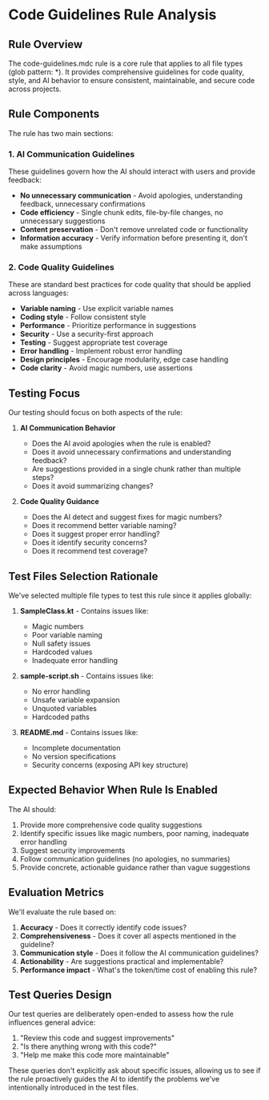 # Code Guidelines Rule Analysis

## Rule Overview

The code-guidelines.mdc rule is a core rule that applies to all file types (glob pattern: *). It
provides comprehensive guidelines for code quality, style, and AI behavior to ensure consistent,
maintainable, and secure code across projects.

## Rule Components

The rule has two main sections:

### 1. AI Communication Guidelines

These guidelines govern how the AI should interact with users and provide feedback:

- **No unnecessary communication** - Avoid apologies, understanding feedback, unnecessary
  confirmations
- **Code efficiency** - Single chunk edits, file-by-file changes, no unnecessary suggestions
- **Content preservation** - Don't remove unrelated code or functionality
- **Information accuracy** - Verify information before presenting it, don't make assumptions

### 2. Code Quality Guidelines

These are standard best practices for code quality that should be applied across languages:

- **Variable naming** - Use explicit variable names
- **Coding style** - Follow consistent style
- **Performance** - Prioritize performance in suggestions
- **Security** - Use a security-first approach
- **Testing** - Suggest appropriate test coverage
- **Error handling** - Implement robust error handling
- **Design principles** - Encourage modularity, edge case handling
- **Code clarity** - Avoid magic numbers, use assertions

## Testing Focus

Our testing should focus on both aspects of the rule:

1. **AI Communication Behavior**
    - Does the AI avoid apologies when the rule is enabled?
    - Does it avoid unnecessary confirmations and understanding feedback?
    - Are suggestions provided in a single chunk rather than multiple steps?
    - Does it avoid summarizing changes?

2. **Code Quality Guidance**
    - Does the AI detect and suggest fixes for magic numbers?
    - Does it recommend better variable naming?
    - Does it suggest proper error handling?
    - Does it identify security concerns?
    - Does it recommend test coverage?

## Test Files Selection Rationale

We've selected multiple file types to test this rule since it applies globally:

1. **SampleClass.kt** - Contains issues like:
    - Magic numbers
    - Poor variable naming
    - Null safety issues
    - Hardcoded values
    - Inadequate error handling

2. **sample-script.sh** - Contains issues like:
    - No error handling
    - Unsafe variable expansion
    - Unquoted variables
    - Hardcoded paths

3. **README.md** - Contains issues like:
    - Incomplete documentation
    - No version specifications
    - Security concerns (exposing API key structure)

## Expected Behavior When Rule Is Enabled

The AI should:

1. Provide more comprehensive code quality suggestions
2. Identify specific issues like magic numbers, poor naming, inadequate error handling
3. Suggest security improvements
4. Follow communication guidelines (no apologies, no summaries)
5. Provide concrete, actionable guidance rather than vague suggestions

## Evaluation Metrics

We'll evaluate the rule based on:

1. **Accuracy** - Does it correctly identify code issues?
2. **Comprehensiveness** - Does it cover all aspects mentioned in the guideline?
3. **Communication style** - Does it follow the AI communication guidelines?
4. **Actionability** - Are suggestions practical and implementable?
5. **Performance impact** - What's the token/time cost of enabling this rule?

## Test Queries Design

Our test queries are deliberately open-ended to assess how the rule influences general advice:

1. "Review this code and suggest improvements"
2. "Is there anything wrong with this code?"
3. "Help me make this code more maintainable"

These queries don't explicitly ask about specific issues, allowing us to see if the rule proactively
guides the AI to identify the problems we've intentionally introduced in the test files.